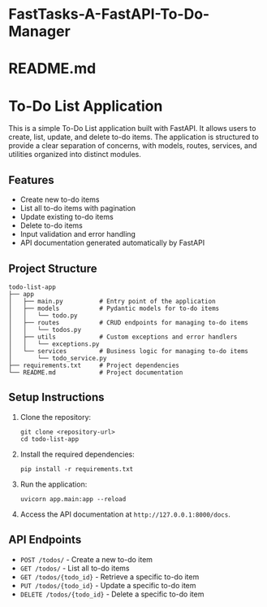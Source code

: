 # FastTasks-A-FastAPI-To-Do-Manager
# README.md
# To-Do List Application

This is a simple To-Do List application built with FastAPI. It allows users to create, list, update, and delete to-do items. The application is structured to provide a clear separation of concerns, with models, routes, services, and utilities organized into distinct modules.

## Features

- Create new to-do items
- List all to-do items with pagination
- Update existing to-do items
- Delete to-do items
- Input validation and error handling
- API documentation generated automatically by FastAPI

## Project Structure

```
todo-list-app
├── app
│   ├── main.py          # Entry point of the application
│   ├── models           # Pydantic models for to-do items
│   │   └── todo.py
│   ├── routes           # CRUD endpoints for managing to-do items
│   │   └── todos.py
│   ├── utils            # Custom exceptions and error handlers
│   │   └── exceptions.py
│   └── services         # Business logic for managing to-do items
│       └── todo_service.py
├── requirements.txt     # Project dependencies
└── README.md            # Project documentation
```

## Setup Instructions

1. Clone the repository:
   ```
   git clone <repository-url>
   cd todo-list-app
   ```

2. Install the required dependencies:
   ```
   pip install -r requirements.txt
   ```

3. Run the application:
   ```
   uvicorn app.main:app --reload
   ```

4. Access the API documentation at `http://127.0.0.1:8000/docs`.

## API Endpoints

- `POST /todos/` - Create a new to-do item
- `GET /todos/` - List all to-do items
- `GET /todos/{todo_id}` - Retrieve a specific to-do item
- `PUT /todos/{todo_id}` - Update a specific to-do item
- `DELETE /todos/{todo_id}` - Delete a specific to-do item

